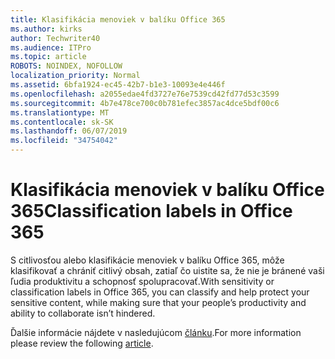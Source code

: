 ```yaml
---
title: Klasifikácia menoviek v balíku Office 365
ms.author: kirks
author: Techwriter40
ms.audience: ITPro
ms.topic: article
ROBOTS: NOINDEX, NOFOLLOW
localization_priority: Normal
ms.assetid: 6bfa1924-ec45-42b7-b1e3-10093e4e446f
ms.openlocfilehash: a2055edae4fd3727e76e7539cd42fd77d53c3599
ms.sourcegitcommit: 4b7e478ce700c0b781efec3857ac4dce5bdf00c6
ms.translationtype: MT
ms.contentlocale: sk-SK
ms.lasthandoff: 06/07/2019
ms.locfileid: "34754042"
---
```

# <a name="classification-labels-in-office-365"></a><span data-ttu-id="3f4c5-102">Klasifikácia menoviek v balíku Office 365</span><span class="sxs-lookup"><span data-stu-id="3f4c5-102">Classification labels in Office 365</span></span>

<span data-ttu-id="3f4c5-103">S citlivosťou alebo klasifikácie menoviek v balíku Office 365, môže klasifikovať a chrániť citlivý obsah, zatiaľ čo uistite sa, že nie je bránené vaši ľudia produktivitu a schopnosť spolupracovať.</span><span class="sxs-lookup"><span data-stu-id="3f4c5-103">With sensitivity or classification labels in Office 365, you can classify and help protect your sensitive content, while making sure that your people’s productivity and ability to collaborate isn’t hindered.</span></span>

<span data-ttu-id="3f4c5-104">Ďalšie informácie nájdete v nasledujúcom [článku](https://docs.microsoft.com/office365/securitycompliance/sensitivity-labels).</span><span class="sxs-lookup"><span data-stu-id="3f4c5-104">For more information please review the following [article](https://docs.microsoft.com/office365/securitycompliance/sensitivity-labels).</span></span>
